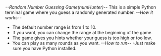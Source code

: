 *--Random Number Guessing Game(numHunter)--*
This is a simple Python terminal game where you guess a randomly generated number.
*--How it works--*
- The default number range is from 1 to 10.
- If you want, you can change the range at the beginning of the game.
- The game gives you hints whether your guess is too high or too low.
- You can play as many rounds as you want.
*--How to run--*
-Just make sure you have Python installed.

